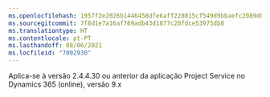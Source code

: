 ```yaml
---
ms.openlocfilehash: 1957f2e2026b1446458dfe6aff228015cf549d9bbaefc2089d0f5b07275c4eb5
ms.sourcegitcommit: 7f8d1e7a16af769adb43d1877c28fdce53975db8
ms.translationtype: HT
ms.contentlocale: pt-PT
ms.lasthandoff: 08/06/2021
ms.locfileid: "7002930"
---
```

Aplica-se à versão 2.4.4.30 ou anterior da aplicação Project Service no Dynamics 365 (online), versão 9.x
